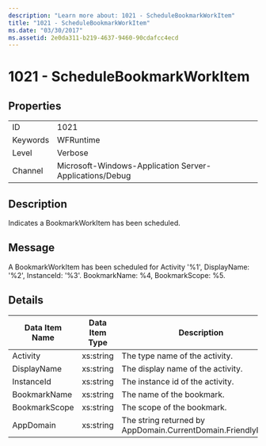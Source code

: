 ```yaml
---
description: "Learn more about: 1021 - ScheduleBookmarkWorkItem"
title: "1021 - ScheduleBookmarkWorkItem"
ms.date: "03/30/2017"
ms.assetid: 2e0da311-b219-4637-9460-90cdafcc4ecd
---
```

# 1021 - ScheduleBookmarkWorkItem

## Properties  
  
|||  
|-|-|  
|ID|1021|  
|Keywords|WFRuntime|  
|Level|Verbose|  
|Channel|Microsoft-Windows-Application Server-Applications/Debug|  
  
## Description  

 Indicates a BookmarkWorkItem has been scheduled.  
  
## Message  

 A BookmarkWorkItem has been scheduled for Activity '%1', DisplayName: '%2', InstanceId: '%3'.  BookmarkName: %4, BookmarkScope: %5.  
  
## Details  
  
|Data Item Name|Data Item Type|Description|  
|--------------------|--------------------|-----------------|  
|Activity|xs:string|The type name of the activity.|  
|DisplayName|xs:string|The display name of the activity.|  
|InstanceId|xs:string|The instance id of the activity.|  
|BookmarkName|xs:string|The name of the bookmark.|  
|BookmarkScope|xs:string|The scope of the bookmark.|  
|AppDomain|xs:string|The string returned by AppDomain.CurrentDomain.FriendlyName.|
